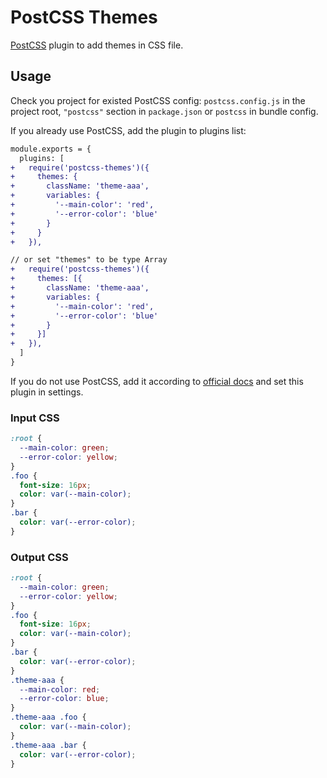 # PostCSS Themes

[PostCSS] plugin to add themes in CSS file.

[PostCSS]: https://github.com/postcss/postcss

## Usage

Check you project for existed PostCSS config: `postcss.config.js`
in the project root, `"postcss"` section in `package.json`
or `postcss` in bundle config.

If you already use PostCSS, add the plugin to plugins list:

```diff
module.exports = {
  plugins: [
+   require('postcss-themes')({
+     themes: {
+       className: 'theme-aaa',
+       variables: {
+         '--main-color': 'red',
+         '--error-color': 'blue'
+       }
+     }
+   }),

// or set "themes" to be type Array
+   require('postcss-themes')({
+     themes: [{
+       className: 'theme-aaa',
+       variables: {
+         '--main-color': 'red',
+         '--error-color': 'blue'
+       }
+     }]
+   }),
  ]
}
```

If you do not use PostCSS, add it according to [official docs]
and set this plugin in settings.

[official docs]: https://github.com/postcss/postcss#usage

### Input CSS
```css
:root { 
  --main-color: green;
  --error-color: yellow;
}
.foo {
  font-size: 16px;
  color: var(--main-color);
}
.bar {
  color: var(--error-color);
}
```

### Output CSS
```css
:root { 
  --main-color: green;
  --error-color: yellow;
}
.foo {
  font-size: 16px;
  color: var(--main-color);
}
.bar {
  color: var(--error-color);
}
.theme-aaa { 
  --main-color: red;
  --error-color: blue;
}
.theme-aaa .foo {
  color: var(--main-color);
}
.theme-aaa .bar {
  color: var(--error-color);
}
```
